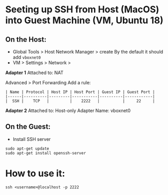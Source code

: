 # Seeting up SSH from Host (MacOS) into Guest Machine (VM, Ubuntu 18)

## On the Host:
- Global Tools > Host Network Manager > create
By the default it should add ```vboxnet0```
- VM > Settings > Network >

**Adapter 1**
Attached to: NAT

Advanced > Port Forwarding
Add a rule:
```
| Name | Protocol | Host IP | Host Port | Guest IP | Guest Port |
|------|----------|---------|-----------|----------|------------|
|  SSH |    TCP   |         |    2222   |          |     22     |
```

**Adapter 2**
Attached to: Host-only Adapter
Name: vboxnet0

## On the Guest:

- Install SSH server
```
sudo apt-get update
sudo apt-get install openssh-server
```

# How to use it:

```ssh <username>@localhost -p 2222```
